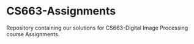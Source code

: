 # CS663-Assignments
Repository containing our solutions for CS663-Digital Image Processing course Assignments.
